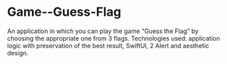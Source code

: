 # Game--Guess-Flag
 An application in which you can play the game “Guess the Flag” by choosing the appropriate one from 3 flags. Technologies used: application logic with preservation of the best result, SwiftUI, 2 Alert and aesthetic design.
